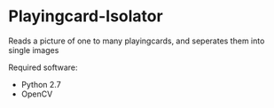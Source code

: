 # Playingcard-Isolator
Reads a picture of one to many playingcards, and seperates them into single images

Required software:
- Python 2.7
- OpenCV
